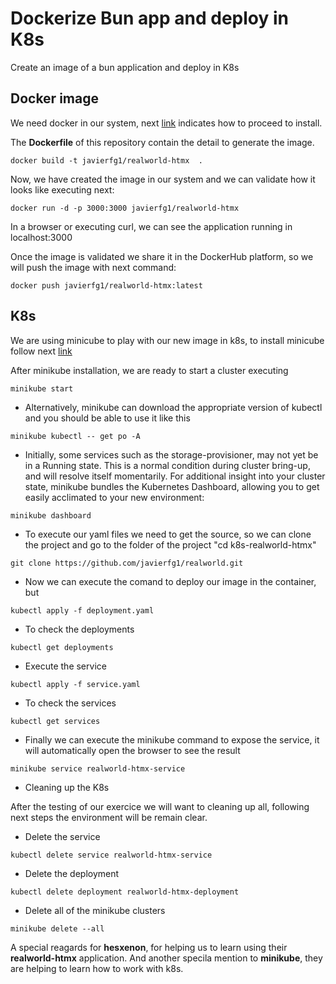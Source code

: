 # Dockerize Bun app and deploy in K8s
Create an image of a bun application and deploy in K8s

## Docker image
We need docker in our system, next [link](https://docs.docker.com/get-docker/) indicates how to proceed to install.

The **Dockerfile** of this repository contain the detail to generate the image.

```
docker build -t javierfg1/realworld-htmx  .
```

Now, we have created the image in our system and we can validate how it looks like executing next:

```
docker run -d -p 3000:3000 javierfg1/realworld-htmx
```
In a browser or executing curl, we can see the application running in localhost:3000

Once the image is validated we share it in the DockerHub platform, so we will push the image with next command:

```
docker push javierfg1/realworld-htmx:latest
```

## K8s 
We are using minicube to play with our new image in k8s, to install minicube follow next [link](https://minikube.sigs.k8s.io/docs/start/)

After minikube installation, we are ready to start a cluster executing 

```
minikube start
```

- Alternatively, minikube can download the appropriate version of kubectl and you should be able to use it like this 

```
minikube kubectl -- get po -A
```

- Initially, some services such as the storage-provisioner, may not yet be in a Running state. This is a normal condition during cluster bring-up, and will resolve itself momentarily. For additional insight into your cluster state, minikube bundles the Kubernetes Dashboard, allowing you to get easily acclimated to your new environment:

```
minikube dashboard
```

- To execute our yaml files we need to get the source, so we can clone the project and go to the folder of the project "cd k8s-realworld-htmx"

```
git clone https://github.com/javierfg1/realworld.git
```

- Now we can execute the comand to deploy our image in the container, but 

```
kubectl apply -f deployment.yaml
```

- To check the deployments

```
kubectl get deployments
```

- Execute the service

```
kubectl apply -f service.yaml
```

- To check the services

```
kubectl get services
```

- Finally we can execute the minikube command to expose the service, it will automatically open the browser to see the result

```
minikube service realworld-htmx-service
```

- Cleaning up the K8s

After the testing of our exercice we will want to cleaning up all, following next steps the environment will be remain clear.

- Delete the service

```
kubectl delete service realworld-htmx-service
```

- Delete the deployment

```
kubectl delete deployment realworld-htmx-deployment
```

- Delete all of the minikube clusters

```
minikube delete --all
```

A special reagards for **hesxenon**, for helping us to learn using their **realworld-htmx** application.
And another specila mention to **minikube**, they are helping to learn how to work with k8s.

